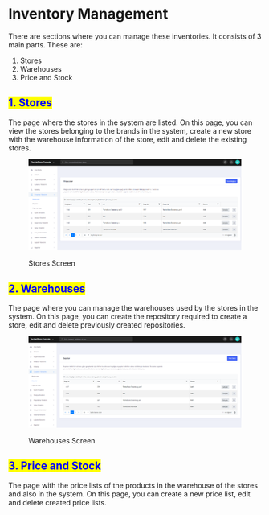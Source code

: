 # Inventory Management

There are sections where you can manage these inventories. It consists of 3 main parts. These are:

1. Stores
2. Warehouses&#x20;
3. Price and Stock

## <mark style="color:blue;">1. Stores</mark>

The page where the stores in the system are listed. On this page, you can view the stores belonging to the brands in the system, create a new store with the warehouse information of the store, edit and delete the existing stores.

<figure><img src="../../../.gitbook/assets/stores.png" alt=""><figcaption><p>Stores Screen</p></figcaption></figure>

## <mark style="color:blue;">2. Warehouses</mark>

The page where you can manage the warehouses used by the stores in the system. On this page, you can create the repository required to create a store, edit and delete previously created repositories.

<figure><img src="../../../.gitbook/assets/warehouses.png" alt=""><figcaption><p>Warehouses Screen</p></figcaption></figure>

## <mark style="color:blue;">3. Price and Stock</mark>

The page with the price lists of the products in the warehouse of the stores and also in the system. On this page, you can create a new price list, edit and delete created price lists.
